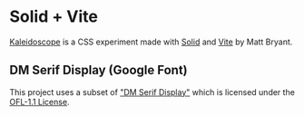 # Solid + Vite

[Kaleidoscope](https://brybrant.github.io/kaleidoscope/) is a CSS experiment made with [Solid](https://solidjs.com) and [Vite](https://vitejs.dev) by Matt Bryant.

## DM Serif Display (Google Font)

This project uses a subset of ["DM Serif Display"](https://github.com/googlefonts/dm-fonts) which is licensed under the [OFL-1.1 License](https://openfontlicense.org/).